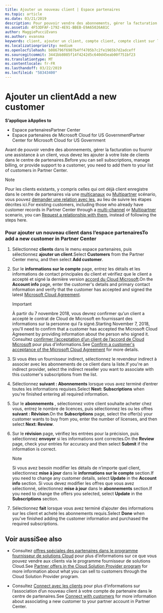 ```yaml
---
title: Ajouter un nouveau client | Espace partenaires
ms.topic: article
ms.date: 03/21/2019
description: Pour pouvoir vendre des abonnements, gérer la facturation ou fournir un support, vous devez créer un enregistrement de votre client dans l’Espace partenaires.
ms.assetid: 4F53DFAF-1792-4E91-BBEB-E9A65026A81C
author: MaggiePucciEvans
ms.author: evansma
keywords: client, ajouter un client, compte client, compte client sur l'Espace partenaires, clients, ajouter des clients, créer un compte client
ms.localizationpriority: medium
ms.openlocfilehash: b086796f6907b4ff4705b7c2fe1965b7d2adceff
ms.sourcegitcommit: 3441bb8085f14f4242d5c640d45eab00f751bf23
ms.translationtype: MT
ms.contentlocale: fr-FR
ms.lasthandoff: 03/22/2019
ms.locfileid: "58343400"
---
```

# <a name="add-a-new-customer"></a><span data-ttu-id="e0ef5-104">Ajouter un client</span><span class="sxs-lookup"><span data-stu-id="e0ef5-104">Add a new customer</span></span>

<span data-ttu-id="e0ef5-105">**S’applique à**</span><span class="sxs-lookup"><span data-stu-id="e0ef5-105">**Applies to**</span></span>

-  <span data-ttu-id="e0ef5-106">Espace partenaires</span><span class="sxs-lookup"><span data-stu-id="e0ef5-106">Partner Center</span></span>
-  <span data-ttu-id="e0ef5-107">Espace partenaires de Microsoft Cloud for US Government</span><span class="sxs-lookup"><span data-stu-id="e0ef5-107">Partner Center for Microsoft Cloud for US Government</span></span>

<span data-ttu-id="e0ef5-108">Avant de pouvoir vendre des abonnements, gérer la facturation ou fournir une assistance à un client, vous devez les ajouter à votre liste de clients dans le centre de partenaires.</span><span class="sxs-lookup"><span data-stu-id="e0ef5-108">Before you can sell subscriptions, manage billing, or provide support to a customer, you need to add them to your list of customers in Partner  Center.</span></span>

>[!NOTE]
><span data-ttu-id="e0ef5-109">Pour les clients existants, y compris celles qui ont déjà client enregistre dans le centre de partenaires via une [multicanaux](multichannel.md) ou [Multipartner](multipartner.md) scénario, vous pouvez [demander une relation avec les](request-a-relationship-with-a-customer.md), au lieu de suivre les étapes décrites ici.</span><span class="sxs-lookup"><span data-stu-id="e0ef5-109">For existing customers, including those who already have customer records in Partner Center through a [multi-channel](multichannel.md) or [Multipartner](multipartner.md) scenario, you can [Request a relationship with them](request-a-relationship-with-a-customer.md), instead of following the steps here.</span></span>

### <a name="to-add-a-new-customer-in-partner-center"></a><span data-ttu-id="e0ef5-110">Pour ajouter un nouveau client dans l’espace partenaires</span><span class="sxs-lookup"><span data-stu-id="e0ef5-110">To add a new customer in Partner Center</span></span>

1. <span data-ttu-id="e0ef5-111">Sélectionnez **clients** dans le menu espace partenaires, puis sélectionnez **ajouter un client**.</span><span class="sxs-lookup"><span data-stu-id="e0ef5-111">Select **Customers** from the Partner Center menu, and then select **Add customer**.</span></span>

2. <span data-ttu-id="e0ef5-112">Sur le **informations sur le compte** page, entrez les détails et les informations de contact principales du client et vérifiez que le client a accepté et signé la dernière version [accord du Cloud Microsoft](agreements.md).</span><span class="sxs-lookup"><span data-stu-id="e0ef5-112">On the **Account info** page, enter the customer's details and primary contact information and verify that the customer has accepted and signed the latest [Microsoft Cloud Agreement](agreements.md).</span></span>

    >[!IMPORTANT]
      > <span data-ttu-id="e0ef5-113">À partir du 7 novembre 2018, vous devrez confirmer qu’un client a accepté le contrat de Cloud de Microsoft en fournissant des informations sur la personne qui l’a signé.</span><span class="sxs-lookup"><span data-stu-id="e0ef5-113">Starting November 7, 2018, you'll need to confirm that a customer has accepted the Microsoft Cloud Agreement by providing information about the person who signed it.</span></span> <span data-ttu-id="e0ef5-114">Consultez [confirmer l’acceptation d’un client de l’accord de Cloud Microsoft](confirm-consent.md) pour plus d’informations.</span><span class="sxs-lookup"><span data-stu-id="e0ef5-114">See [Confirm a customer's acceptance of the Microsoft Cloud Agreement](confirm-consent.md) for more details.</span></span>

3. <span data-ttu-id="e0ef5-115">Si vous êtes un fournisseur indirect, sélectionnez le revendeur indirect à associer avec les abonnements de ce client dans la liste.</span><span class="sxs-lookup"><span data-stu-id="e0ef5-115">If you're an indirect provider, select the indirect reseller you want to associate with this customer's subscriptions from the list.</span></span>

4. <span data-ttu-id="e0ef5-116">Sélectionnez **suivant : Abonnements** lorsque vous avez terminé d’entrer toutes les informations requises.</span><span class="sxs-lookup"><span data-stu-id="e0ef5-116">Select **Next: Subscriptions** when you're finished entering all required information.</span></span>

5. <span data-ttu-id="e0ef5-117">Sur le **abonnements** , sélectionnez votre client souhaite acheter chez vous, entrez le nombre de licences, puis sélectionnez les ou les offres **suivant : Révision**.</span><span class="sxs-lookup"><span data-stu-id="e0ef5-117">On the **Subscriptions** page, select the offer(s) your customer wants to buy from you, enter the number of licenses, and then select **Next: Review**.</span></span>

6. <span data-ttu-id="e0ef5-118">Sur le **révision** page, vérifiez les entrées pour la précision, puis sélectionnez **envoyer** si les informations sont correctes.</span><span class="sxs-lookup"><span data-stu-id="e0ef5-118">On the **Review** page, check your entries for accuracy and then select **Submit** if the information is correct.</span></span>

    >[!NOTE]
    ><span data-ttu-id="e0ef5-119">Si vous avez besoin modifier les détails de n’importe quel client, sélectionnez **mise à jour** dans le **informations sur le compte** section.</span><span class="sxs-lookup"><span data-stu-id="e0ef5-119">If you need to change any customer details, select **Update** in the **Account info** section.</span></span> <span data-ttu-id="e0ef5-120">Si vous devez modifier les offres que vous avez sélectionné, sélectionnez **mise à jour** dans le **abonnements** section.</span><span class="sxs-lookup"><span data-stu-id="e0ef5-120">If you need to change the offers you selected, select **Update** in the **Subscriptions** section.</span></span>

7. <span data-ttu-id="e0ef5-121">Sélectionnez **fait** lorsque vous avez terminé d’ajouter des informations sur les client et acheté les abonnements requis.</span><span class="sxs-lookup"><span data-stu-id="e0ef5-121">Select **Done** when you've finished adding the customer information and purchased the required subscriptions.</span></span>

## <a name="see-also"></a><span data-ttu-id="e0ef5-122">Voir aussi</span><span class="sxs-lookup"><span data-stu-id="e0ef5-122">See also</span></span>

- <span data-ttu-id="e0ef5-123">Consultez [offres spéciales des partenaires dans le programme fournisseur de solutions Cloud](csp-offers.md) pour plus d’informations sur ce que vous pouvez vendre aux clients via le programme fournisseur de solutions Cloud.</span><span class="sxs-lookup"><span data-stu-id="e0ef5-123">See [Partner offers in the Cloud Solution Provider program](csp-offers.md) for more information about what you can sell to customers through the Cloud Solution Provider program.</span></span>

- <span data-ttu-id="e0ef5-124">Consultez [Connect avec les clients](customer-accounts.md) pour plus d’informations sur l’association d’un nouveau client à votre compte de partenaire dans le centre de partenaires.</span><span class="sxs-lookup"><span data-stu-id="e0ef5-124">See [Connect with customers](customer-accounts.md) for more information about associating a new customer to your partner account in Partner Center.</span></span>
